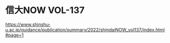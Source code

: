 # 信大NOW VOL-137
https://www.shinshu-u.ac.jp/guidance/publication/summary/2022/shindaiNOW_vol137/index.html#page=1

